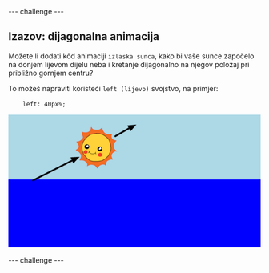 --- challenge ---

## Izazov: dijagonalna animacija

Možete li dodati kôd animaciji `izlaska sunca`, kako bi vaše sunce započelo na donjem lijevom dijelu neba i kretanje dijagonalno na njegov položaj pri približno gornjem centru?

To možeš napraviti koristeći `left (lijevo)` svojstvo, na primjer:
```
    left: 40px%;
```    

![snimka zaslona](images/sunrise-left.png)

--- challenge ---